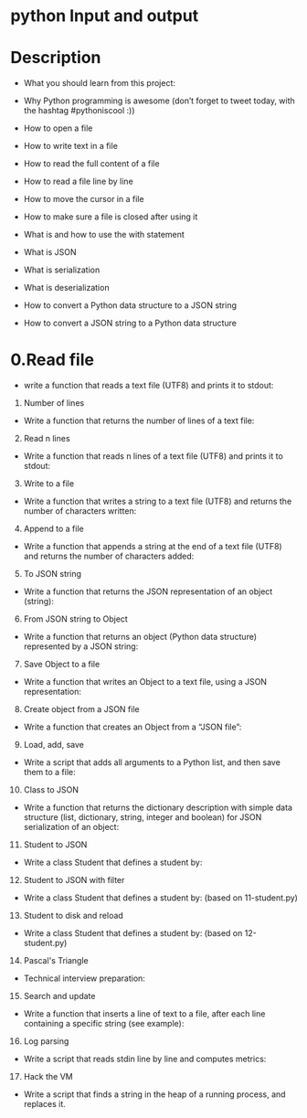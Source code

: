 # python Input and output
# Description
* What you should learn from this project:

* Why Python programming is awesome (don’t forget to tweet today, with the hashtag #pythoniscool :))
* How to open a file
* How to write text in a file
* How to read the full content of a file
* How to read a file line by line
* How to move the cursor in a file
* How to make sure a file is closed after using it
* What is and how to use the with statement
* What is JSON
* What is serialization
* What is deserialization
* How to convert a Python data structure to a JSON string
* How to convert a JSON string to a Python data structure
# 0.Read file
* write a function that reads a text file (UTF8) and prints it to stdout:
1. Number of lines
* Write a function that returns the number of lines of a text file:
2. Read n lines
* Write a function that reads n lines of a text file (UTF8) and prints it to stdout:
3. Write to a file
* Write a function that writes a string to a text file (UTF8) and returns the number of characters written:
4. Append to a file
* Write a function that appends a string at the end of a text file (UTF8) and returns the number of characters added:
5. To JSON string
* Write a function that returns the JSON representation of an object (string):
6. From JSON string to Object
* Write a function that returns an object (Python data structure) represented by a JSON string:
7. Save Object to a file
* Write a function that writes an Object to a text file, using a JSON representation:
8. Create object from a JSON file
* Write a function that creates an Object from a “JSON file”:
9. Load, add, save
* Write a script that adds all arguments to a Python list, and then save them to a file:
10. Class to JSON
* Write a function that returns the dictionary description with simple data structure (list, dictionary, string, integer and boolean) for JSON serialization of an object:
11. Student to JSON
* Write a class Student that defines a student by:
12. Student to JSON with filter
* Write a class Student that defines a student by: (based on 11-student.py)
13. Student to disk and reload
* Write a class Student that defines a student by: (based on 12-student.py)
14. Pascal's Triangle
* Technical interview preparation:
15. Search and update
* Write a function that inserts a line of text to a file, after each line containing a specific string (see example):
16. Log parsing
* Write a script that reads stdin line by line and computes metrics:
17. Hack the VM
* Write a script that finds a string in the heap of a running process, and replaces it.
